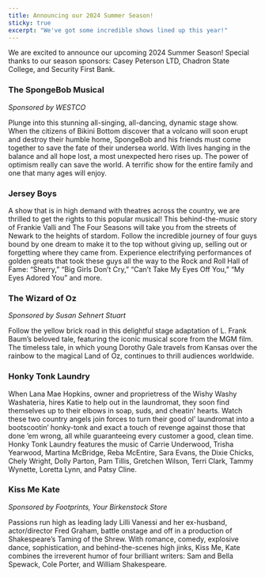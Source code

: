 ```yaml
---
title: Announcing our 2024 Summer Season!
sticky: true
excerpt: "We've got some incredible shows lined up this year!"
---
```


We are excited to announce our upcoming 2024 Summer Season! Special thanks to our season sponsors: Casey Peterson LTD, Chadron State College, and Security First Bank.

### The SpongeBob Musical

_Sponsored by WESTCO_

Plunge into this stunning all-singing, all-dancing, dynamic stage show. When the citizens of Bikini Bottom discover that a volcano will soon erupt and destroy their humble home, SpongeBob and his friends must come together to save the fate of their undersea world. With lives hanging in the balance and all hope lost, a most unexpected hero rises up. The power of optimism really can save the world. A terrific show for the entire family and one that many ages will enjoy.

### Jersey Boys

A show that is in high demand with theatres across the country, we are thrilled to get the rights to this popular musical! This behind-the-music story of Frankie Valli and The Four Seasons will take you from the streets of Newark to the heights of stardom. Follow the incredible journey of four guys bound by one dream to make it to the top without giving up, selling out or forgetting where they came from. Experience electrifying performances of golden greats that took these guys all the way to the Rock and Roll Hall of Fame: “Sherry,” “Big Girls Don’t Cry,” “Can’t Take My Eyes Off You,” “My Eyes Adored You” and more.

### The Wizard of Oz

_Sponsored by Susan Sehnert Stuart_

Follow the yellow brick road in this delightful stage adaptation of L. Frank Baum’s beloved tale, featuring the iconic musical score from the MGM film. The timeless tale, in which young Dorothy Gale travels from Kansas over the rainbow to the magical Land of Oz, continues to thrill audiences worldwide.

### Honky Tonk Laundry

When Lana Mae Hopkins, owner and proprietress of the Wishy Washy Washateria, hires Katie to help out in the laundromat, they soon find themselves up to their elbows in soap, suds, and cheatin’ hearts. Watch these two country angels join forces to turn their good ol’ laundromat into a bootscootin’ honky-tonk and exact a touch of revenge against those that done ’em wrong, all while guaranteeing every customer a good, clean time. Honky Tonk Laundry features the music of Carrie Underwood, Trisha Yearwood, Martina McBridge, Reba McEntire, Sara Evans, the Dixie Chicks, Chely Wright, Dolly Parton, Pam Tillis, Gretchen Wilson, Terri Clark, Tammy Wynette, Loretta Lynn, and Patsy Cline.

### Kiss Me Kate

_Sponsored by Footprints, Your Birkenstock Store_

Passions run high as leading lady Lilli Vanessi and her ex-husband, actor/director Fred Graham, battle onstage and off in a production of Shakespeare’s Taming of the Shrew. With romance, comedy, explosive dance, sophistication, and behind-the-scenes high jinks, Kiss Me, Kate combines the irreverent humor of four brilliant writers: Sam and Bella Spewack, Cole Porter, and William Shakespeare.
